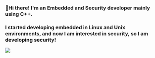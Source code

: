 ### 👋Hi there! I'm an Embedded and Security developer mainly using C++.
### I started developing embedded in Linux and Unix environments, and now I am interested in security, so I am developing security!


<img src="https://img.shields.io/badge/Android-3DDC84?style=flat-square&logo=Android&logoColor=white"/>



<!--
**ohseongtaek/ohseongtaek** is a ✨ _special_ ✨ repository because its `README.md` (this file) appears on your GitHub profile.

Here are some ideas to get you started:

- 🔭 I’m currently working on ...
- 🌱 I’m currently learning ...
- 👯 I’m looking to collaborate on ...
- 🤔 I’m looking for help with ...
- 💬 Ask me about ...
- 📫 How to reach me: ...
- 😄 Pronouns: ...
- ⚡ Fun fact: ...
-->
